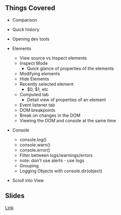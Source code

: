 ## Things Covered

* Comparison
* Quick history
* Opening dev tools
* Elements
  * View source vs Inspect elements
  * Inspect Mode
    * Quick glance of properties of the elements
  * Modifying elements
  * Hide Elements
  * Recently selected element
    * $0, $1, etc
  * Computed tab
    * Detail view of properties of an element
  * Event listener tab
  * DOM breakpoints
  * Break on changes in the DOM
  * Viewing the DOM and console at the same time

* Console
  * console.log()
  * console.warn()
  * console.error()
  * Filter between logs/warnings/errors
  * note: don't use alerts - use logs
  * Grouping
  * Logging Objects with console.dir(object)
* Scroll into View


## Slides

[Link](http://slides.com/paulberesuita/chrome-developer-tools)